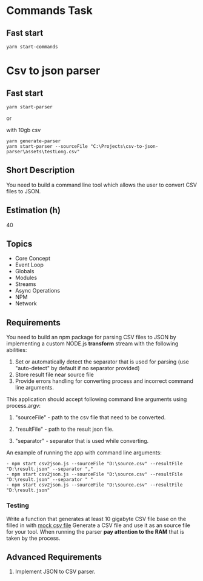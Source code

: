 # Commands Task

## Fast start

```
yarn start-commands
```

# Csv to json parser

## Fast start

```
yarn start-parser
```

or

with 10gb csv

```
yarn generate-parser
yarn start-parser --sourceFile "C:\Projects\csv-to-json-parser\assets\testLong.csv"
```

## Short Description

You need to build a command line tool which allows the user to convert CSV files to JSON.

## Estimation (h)

40

## Topics

- Core Concept
- Event Loop
- Globals
- Modules
- Streams
- Async Operations
- NPM
- Network

## Requirements

You need to build an npm package for parsing CSV files to JSON by implementing a custom NODE.js **transform** stream with the following abilities:

1. Set or automatically detect the separator that is used for parsing (use "auto-detect" by default if no separator provided)
2. Store result file near source file
3. Provide errors handling for converting process and incorrect command line arguments.

This application should accept following command line arguments using process.argv:

1. "sourceFile" - path to the csv file that need to be converted.

2. "resultFile" - path to the result json file.

3. "separator" - separator that is used while converting.

An example of running the app with command line arguments:

    - npm start csv2json.js --sourceFile "D:\source.csv" --resultFile "D:\result.json" --separator ","
    - npm start csv2json.js --sourceFile "D:\source.csv" --resultFile "D:\result.json" --separator " "
    - npm start csv2json.js --sourceFile "D:\source.csv" --resultFile "D:\result.json"

### Testing

Write a function that generates at least 10 gigabyte CSV file base on the filled in with [mock csv file](assets/test.csv)
Generate a CSV file and use it as an source file for your tool. When running the parser **pay attention to the RAM** that is taken by the process.

## Advanced Requirements

1. Implement JSON to CSV parser.
